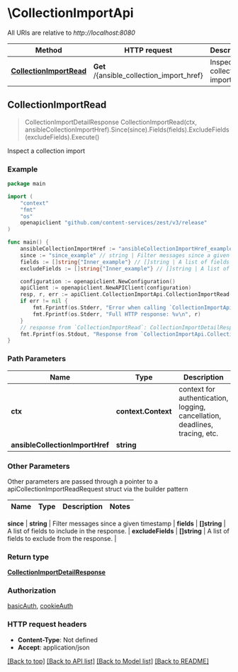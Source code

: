 # \CollectionImportApi

All URIs are relative to *http://localhost:8080*

Method | HTTP request | Description
------------- | ------------- | -------------
[**CollectionImportRead**](CollectionImportApi.md#CollectionImportRead) | **Get** /{ansible_collection_import_href} | Inspect a collection import



## CollectionImportRead

> CollectionImportDetailResponse CollectionImportRead(ctx, ansibleCollectionImportHref).Since(since).Fields(fields).ExcludeFields(excludeFields).Execute()

Inspect a collection import



### Example

```go
package main

import (
    "context"
    "fmt"
    "os"
    openapiclient "github.com/content-services/zest/v3/release"
)

func main() {
    ansibleCollectionImportHref := "ansibleCollectionImportHref_example" // string | 
    since := "since_example" // string | Filter messages since a given timestamp (optional)
    fields := []string{"Inner_example"} // []string | A list of fields to include in the response. (optional)
    excludeFields := []string{"Inner_example"} // []string | A list of fields to exclude from the response. (optional)

    configuration := openapiclient.NewConfiguration()
    apiClient := openapiclient.NewAPIClient(configuration)
    resp, r, err := apiClient.CollectionImportApi.CollectionImportRead(context.Background(), ansibleCollectionImportHref).Since(since).Fields(fields).ExcludeFields(excludeFields).Execute()
    if err != nil {
        fmt.Fprintf(os.Stderr, "Error when calling `CollectionImportApi.CollectionImportRead``: %v\n", err)
        fmt.Fprintf(os.Stderr, "Full HTTP response: %v\n", r)
    }
    // response from `CollectionImportRead`: CollectionImportDetailResponse
    fmt.Fprintf(os.Stdout, "Response from `CollectionImportApi.CollectionImportRead`: %v\n", resp)
}
```

### Path Parameters


Name | Type | Description  | Notes
------------- | ------------- | ------------- | -------------
**ctx** | **context.Context** | context for authentication, logging, cancellation, deadlines, tracing, etc.
**ansibleCollectionImportHref** | **string** |  | 

### Other Parameters

Other parameters are passed through a pointer to a apiCollectionImportReadRequest struct via the builder pattern


Name | Type | Description  | Notes
------------- | ------------- | ------------- | -------------

 **since** | **string** | Filter messages since a given timestamp | 
 **fields** | **[]string** | A list of fields to include in the response. | 
 **excludeFields** | **[]string** | A list of fields to exclude from the response. | 

### Return type

[**CollectionImportDetailResponse**](CollectionImportDetailResponse.md)

### Authorization

[basicAuth](../README.md#basicAuth), [cookieAuth](../README.md#cookieAuth)

### HTTP request headers

- **Content-Type**: Not defined
- **Accept**: application/json

[[Back to top]](#) [[Back to API list]](../README.md#documentation-for-api-endpoints)
[[Back to Model list]](../README.md#documentation-for-models)
[[Back to README]](../README.md)

